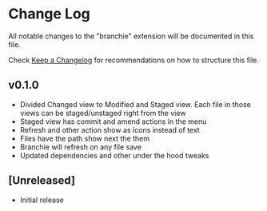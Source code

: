 # Change Log

All notable changes to the "branchie" extension will be documented in this file.

Check [Keep a Changelog](http://keepachangelog.com/) for recommendations on how to structure this file.

## v0.1.0

- Divided Changed view to Modified and Staged view. Each file in those views can be staged/unstaged right from the view
- Staged view has commit and amend actions in the menu
- Refresh and other action show as icons instead of text
- Files have the path show next the them
- Branchie will refresh on any file save
- Updated dependencies and other under the hood tweaks

## [Unreleased]

- Initial release